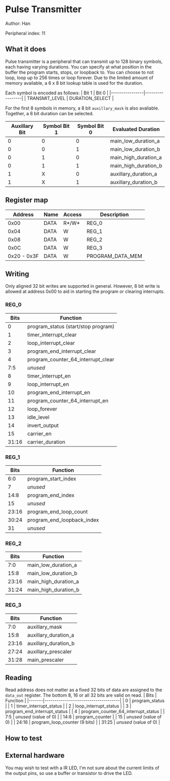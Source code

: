<!---

This file is used to generate your project datasheet. Please fill in the information below and delete any unused
sections.

The peripheral index is the number TinyQV will use to select your peripheral.  You will pick a free
slot when raising the pull request against the main TinyQV repository, and can fill this in then.  You
also need to set this value as the PERIPHERAL_NUM in your test script.

You can also include images in this folder and reference them in the markdown. Each image must be less than
512 kb in size, and the combined size of all images must be less than 1 MB.
-->

# Pulse Transmitter

Author: Han

Peripheral index: 11

## What it does

Pulse transmitter is a peripheral that can transmit up to 128 binary symbols, each having varying durations. You can specify at what position in the buffer the program starts, stops, or loopback to. You can choose to not loop, loop up to 256 times or loop forever. Due to the limited amount of memory available, a 6 x 8 bit lookup table is used for the duration.
 
Each symbol is encoded as follows:
| Bit 1          | Bit 0           |
|----------------|-----------------|
| TRANSMIT_LEVEL | DURATION_SELECT |

For the first 8 symbols in memory, a 8 bit `auxillary_mask` is also avaliable. Together, a 8 bit duration can be selected.

| Auxillary Bit | Symbol Bit 1 | Symbol Bit 0 | Evaluated Duration   |
|---------------|--------------|--------------|----------------------|
| 0             | 0            | 0            | main_low_duration_a  |
| 0             | 0            | 1            | main_low_duration_b  |
| 0             | 1            | 0            | main_high_duration_a |
| 0             | 1            | 1            | main_high_duration_b |
| 1             | X            | 0            | auxillary_duration_a |
| 1             | X            | 1            | auxillary_duration_b |

## Register map
| Address     | Name  | Access | Description      |
|-------------|-------|--------|------------------|
| 0x00        | DATA  | R*/W*  | REG_0            |
| 0x04        | DATA  | W      | REG_1            |
| 0x08        | DATA  | W      | REG_2            |
| 0x0C        | DATA  | W      | REG_3            |
| 0x20 - 0x3F | DATA  | W      | PROGRAM_DATA_MEM |

## Writing
Only aligned 32 bit writes are supported in general. However, 8 bit write is allowed at address 0x00 to aid in starting the program or clearing interrupts.

### REG_0
| Bits  | Function                            |
|-------|-------------------------------------|
| 0     | program_status (start/stop program) |
| 1     | timer_interrupt_clear               |
| 2     | loop_interrupt_clear                |
| 3     | program_end_interrupt_clear         |
| 4     | program_counter_64_interrupt_clear  |
| 7:5   | *unused*                            |
| 8     | timer_interrupt_en                  |
| 9     | loop_interrupt_en                   |
| 10    | program_end_interrupt_en            |
| 11    | program_counter_64_interrupt_en     |
| 12    | loop_forever                        |
| 13    | idle_level                          |
| 14    | invert_output                       |
| 15    | carrier_en                          |
| 31:16 | carrier_duration                    |

### REG_1
| Bits  | Function                            |
|-------|-------------------------------------|
| 6:0   | program_start_index                 |
| 7     | *unused*                            |
| 14:8  | program_end_index                   |
| 15    | *unused*                            |
| 23:16 | program_end_loop_count              |
| 30:24 | program_end_loopback_index          |
| 31    | *unused*                            |

### REG_2
| Bits  | Function                            |
|-------|-------------------------------------|
| 7:0   | main_low_duration_a                 |
| 15:8  | main_low_duration_b                 |
| 23:16 | main_high_duration_a                |
| 31:24 | main_high_duration_b                |

### REG_3
| Bits  | Function                            |
|-------|-------------------------------------|
| 7:0   | auxillary_mask                      |
| 15:8  | auxillary_duration_a                |
| 23:16 | auxillary_duration_b                |
| 27:24 | auxillary_prescaler                 |
| 31:28 | main_prescaler                      |

## Reading
Read address does not matter as a fixed 32 bits of data are assigned to the `data_out` register. The bottom 8, 16 or all 32 bits are valid on read.
| Bits  | Function                            |
|-------|-------------------------------------|
| 0     | program_status                      |
| 1     | timer_interrupt_status              |
| 2     | loop_interrupt_status               |
| 3     | program_end_interrupt_status        |
| 4     | program_counter_64_interrupt_status |
| 7:5   | *unused* (value of 0)               |
| 14:8  | program_counter                     |
| 15    | *unused* (value of 0)               |
| 24:16 | program_loop_counter (9 bits)       |
| 31:25 | *unused* (value of 0)               |

## How to test


## External hardware
You may wish to test with a IR LED, I'm not sure about the current limits of the output pins, so use a buffer or transistor to drive the LED.